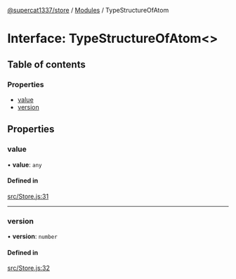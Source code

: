[@supercat1337/store](../README.md) / [Modules](../modules.md) / TypeStructureOfAtom

# Interface: TypeStructureOfAtom\<\>

## Table of contents

### Properties

- [value](TypeStructureOfAtom.md#value)
- [version](TypeStructureOfAtom.md#version)

## Properties

### value

• **value**: `any`

#### Defined in

[src/Store.js:31](https://github.com/supercat911/store/blob/3e3cc384fdb44cd7f72cf1ce12374a2de2bbcdac/src/Store.js#L31)

___

### version

• **version**: `number`

#### Defined in

[src/Store.js:32](https://github.com/supercat911/store/blob/3e3cc384fdb44cd7f72cf1ce12374a2de2bbcdac/src/Store.js#L32)
